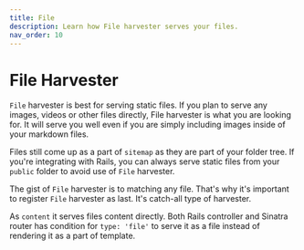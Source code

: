 ```yaml
---
title: File
description: Learn how File harvester serves your files.
nav_order: 10
---
```


# File Harvester

`File` harvester is best for serving static files. If you plan to serve any images, videos or other files directly, File harvester is what you are looking for. It will serve you well even if you are simply including images inside of your markdown files.

Files still come up as a part of `sitemap` as they are part of your folder tree. If you're integrating with Rails, you can always serve static files from your `public` folder to avoid use of `File` harvester.

The gist of `File` harvester is to matching any file. That's why it's important to register `File` harvester as last. It's catch-all type of harvester.

As `content` it serves files content directly. Both Rails controller and Sinatra router has condition for `type: 'file'` to serve it as a file instead of rendering it as a part of template.
